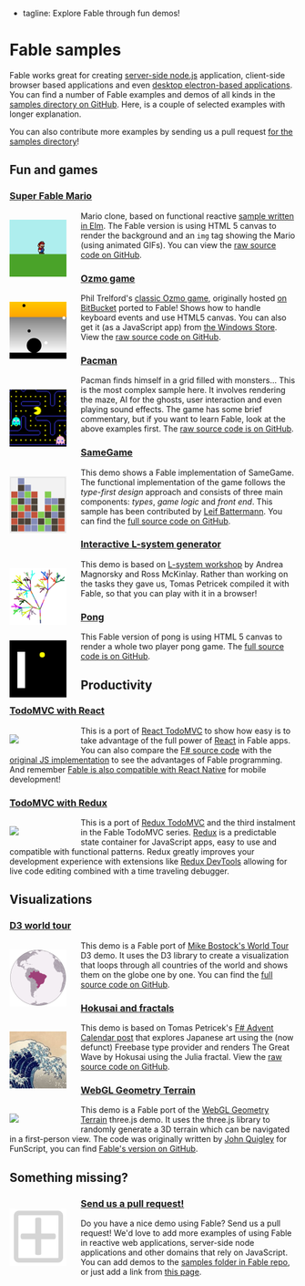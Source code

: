  - tagline: Explore Fable through fun demos!

# Fable samples

Fable works great for creating [server-side node.js](https://nodejs.org/en/) application,
client-side browser based applications and even [desktop electron-based
applications](http://electron.atom.io/). You can find a number of Fable examples and demos
of all kinds in the [samples directory on
GitHub](https://github.com/fable-compiler/samples-browser). Here, is a couple
of selected examples with longer explanation.

You can also contribute more examples by sending us a pull
request [for the samples directory](https://github.com/fable-compiler/samples-browser)!

## Fun and games

### [Super Fable Mario](https://github.com/fable-compiler/samples-browser/tree/master/mario)

<a href="https://github.com/fable-compiler/samples-browser/tree/master/mario"><img src="samples/images/mario.png" style="width:100px;float:left;margin:15px 25px 10px 0px" /></a>

Mario clone, based on functional reactive [sample written in
Elm](http://debug.elm-lang.org/edit/Mario.elm). The Fable version is using HTML 5
canvas to render the background and an `img` tag showing the Mario (using animated GIFs).
You can view the [raw source code on GitHub](https://github.com/fable-compiler/samples-browser/tree/master/mario/src).   

### [Ozmo game](https://github.com/fable-compiler/samples-browser/tree/master/ozmo)

<a href="https://github.com/fable-compiler/samples-browser/tree/master/ozmo"><img src="samples/images/ozmo.png" style="width:100px;float:left;margin:15px 25px 10px 0px" /></a>

Phil Trelford's [classic Ozmo game](https://twitter.com/ptrelford/status/475395178208174080), originally hosted
[on BitBucket](https://bitbucket.org/ptrelford/ozmo) ported to Fable! Shows how to handle keyboard events and
use HTML5 canvas. You can also get it (as a JavaScript app) from [the Windows
Store](https://www.microsoft.com/en-gb/store/apps/ozmo/9nblggh4rjng). View the [raw source code on
GitHub](https://github.com/fable-compiler/samples-browser/tree/master/ozmo/src).

### [Pacman](https://github.com/fable-compiler/samples-browser/tree/master/pacman)

<a href="https://github.com/fable-compiler/samples-browser/tree/master/pacman"><img src="samples/images/pacman.png" style="width:100px;float:left;margin:25px 25px 10px 0px" /></a>

Pacman finds himself in a grid filled with monsters... This is the most complex sample here.
It involves rendering the maze, AI for the ghosts, user interaction and even playing sound effects.
The game has some brief commentary, but if you want to learn Fable, look at the above examples
first. The [raw source code is on GitHub](https://github.com/fable-compiler/samples-browser/tree/master/pacman/src).

### [SameGame](https://github.com/fable-compiler/samples-browser/tree/master/samegame)

<a href="https://github.com/fable-compiler/samples-browser/tree/master/samegame"><img src="samples/images/samegame.png" style="width:100px;float:left;margin:15px 25px 10px 0px" /></a>

This demo shows a Fable implementation of SameGame. The functional implementation of the game follows
the *type-first design* approach and consists of three main components: _types_, _game logic_ and _front
end_. This sample has been contributed by [Leif Battermann](https://twitter.com/leifbattermann). You can
find the [full source code on GitHub](https://github.com/fable-compiler/samples-browser/tree/master/samegame/src).

### [Interactive L-system generator](https://github.com/fable-compiler/samples-browser/tree/master/lsystem)

<a href="https://github.com/fable-compiler/samples-browser/tree/master/lsystem"><img src="samples/images/lsystem.png" style="width:100px;float:left;margin:15px 25px 10px 0px" /></a>

This demo is based on [L-system workshop](https://github.com/Andrea/Lsystem) by Andrea Magnorsky
and Ross McKinlay. Rather than working on the tasks they gave us, Tomas Petricek compiled it with Fable,
so that you can play with it in a browser!

### [Pong](https://github.com/fable-compiler/samples-browser/tree/master/pong)

<a href="https://github.com/fable-compiler/samples-browser/tree/master/pong"><img src="samples/images/pong.png" style="width:100px;float:left;margin:15px 25px 10px 0px" /></a>

This Fable version of pong is using HTML 5 canvas to render a whole two player pong game.
The [full source code is on GitHub](https://github.com/fable-compiler/samples-browser/tree/master/pong/src).

## Productivity

### [TodoMVC with React](https://github.com/fable-compiler/samples-browser/tree/master/react-todomvc)

<a href="https://github.com/fable-compiler/samples-browser/tree/master/react-todomvc"><img src="samples/images/react.png" style="width:100px;float:left;margin:15px 25px 10px 0px" /></a>

This is a port of [React TodoMVC](http://todomvc.com/examples/react/) to show how easy
is to take advantage of the full power of [React](https://facebook.github.io/react/) in Fable apps.
You can also compare the [F# source code](https://github.com/fable-compiler/samples-browser/tree/master/vue-todomvc)
with the [original JS implementation](https://github.com/tastejs/todomvc/tree/gh-pages/examples/react)
to see the advantages of Fable programming. And remember [Fable is also compatible with React Native](http://www.navision-blog.de/blog/2016/08/06/fable-react-native/) for mobile development!

### [TodoMVC with Redux](https://github.com/fable-compiler/samples-browser/tree/master/redux-todomvc)

<a href="https://github.com/fable-compiler/samples-browser/tree/master/redux-todomvc"><img src="samples/images/redux.png" style="width:100px;float:left;margin:15px 25px 10px 0px" /></a>

This is a port of [Redux TodoMVC](https://github.com/reactjs/redux/tree/master/examples/todomvc)
and the third instalment in the Fable TodoMVC series. [Redux](http://redux.js.org/) is a predictable
state container for JavaScript apps, easy to use and compatible with functional patterns.
Redux greatly improves your development experience with extensions like [Redux DevTools](http://zalmoxisus.github.io/redux-devtools-extension/)
allowing for live code editing combined with a time traveling debugger.

## Visualizations

### [D3 world tour](https://github.com/fable-compiler/samples-browser/tree/master/d3map)

<a href="https://github.com/fable-compiler/samples-browser/tree/master/d3map"><img src="samples/images/d3map.png" style="width:100px;float:left;margin:15px 25px 10px 0px" /></a>

This demo is a Fable port of [Mike Bostock's World Tour](http://bl.ocks.org/mbostock/4183330)
D3 demo. It uses the D3 library to create a visualization that loops through all countries of
the world and shows them on the globe one by one. You can find the [full source code on
GitHub](https://github.com/fable-compiler/samples-browser/tree/master/d3map).

### [Hokusai and fractals](https://github.com/fable-compiler/samples-browser/tree/master/hokusai)

<a href="https://github.com/fable-compiler/samples-browser/tree/master/hokusai"><img src="samples/images/wave.jpg" style="width:100px;float:left;margin:15px 25px 10px 0px" /></a>

This demo is based on Tomas Petricek's [F# Advent Calendar post](http://tomasp.net/blog/2014/japan-advent-art-en/)
that explores Japanese art using the (now defunct) Freebase type provider and renders
The Great Wave by Hokusai using the Julia fractal.
View the [raw source code on GitHub](https://github.com/fable-compiler/samples-browser/tree/master/hokusai/src).

### [WebGL Geometry Terrain](https://github.com/fable-compiler/samples-browser/tree/master/webGLTerrain)

<a href="https://github.com/fable-compiler/samples-browser/tree/master/webGLTerrain"><img src="samples/images/webGLTerrain.png" style="width:100px;float:left;margin:15px 25px 10px 0px" /></a>

This demo is a Fable port of the [WebGL Geometry Terrain](http://threejs.org/examples/#webgl_geometry_terrain)
three.js demo. It uses the three.js library to randomly generate a 3D terrain which can be navigated in a first-person view.
The code was originally written by [John Quigley](https://github.com/jmquigs) for FunScript,
you can find [Fable's version on GitHub](https://github.com/fable-compiler/samples-browser/tree/master/webGLTerrain/src).

## Something missing?

<a href="https://github.com/fable-compiler/Fable/tree/master/samples"><img src="samples/images/add.png" style="width:100px;float:left;margin:25px 25px 10px 0px" /></a>

### [Send us a pull request!](https://github.com/fable-compiler/Fable/tree/master/samples)

Do you have a nice demo using Fable? Send us a pull request!
We'd love to add more examples of using Fable in reactive web applications, server-side
node applications and other domains that rely on JavaScript. You can add demos to the
[samples folder in Fable repo](https://github.com/fable-compiler/Fable/tree/master/samples),
or just add a link from [this page](https://github.com/fable-compiler/Fable).

